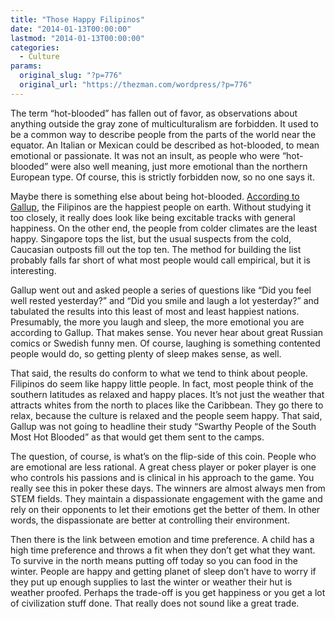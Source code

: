```yaml
---
title: "Those Happy Filipinos"
date: "2014-01-13T00:00:00"
lastmod: "2014-01-13T00:00:00"
categories:
  - Culture
params:
  original_slug: "?p=776"
  original_url: "https://thezman.com/wordpress/?p=776"
---
```


The term “hot-blooded” has fallen out of favor, as observations about
anything outside the gray zone of multiculturalism are forbidden. It
used to be a common way to describe people from the parts of the world
near the equator. An Italian or Mexican could be described as
hot-blooded, to mean emotional or passionate. It was not an insult, as
people who were “hot-blooded” were also well meaning, just more
emotional than the northern European type. Of course, this is strictly
forbidden now, so no one says it.

Maybe there is something else about being hot-blooded. [According to
Gallup](http://www.gallup.com/poll/158882/singapore-ranks-least-emotional-country-world.aspx#1),
the Filipinos are the happiest people on earth. Without studying it too
closely, it really does look like being excitable tracks with general
happiness. On the other end, the people from colder climates are the
least happy. Singapore tops the list, but the usual suspects from the
cold, Caucasian outposts fill out the top ten. The method for building
the list probably falls far short of what most people would call
empirical, but it is interesting.

Gallup went out and asked people a series of questions like “Did you
feel well rested yesterday?” and “Did you smile and laugh a lot
yesterday?” and tabulated the results into this least of most and least
happiest nations. Presumably, the more you laugh and sleep, the more
emotional you are according to Gallup. That makes sense. You never hear
about great Russian comics or Swedish funny men. Of course, laughing is
something contented people would do, so getting plenty of sleep makes
sense, as well.

That said, the results do conform to what we tend to think about people.
Filipinos do seem like happy little people. In fact, most people think
of the southern latitudes as relaxed and happy places. It’s not just the
weather that attracts whites from the north to places like the
Caribbean. They go there to relax, because the culture is relaxed and
the people seem happy. That said, Gallup was not going to headline their
study “Swarthy People of the South Most Hot Blooded” as that would get
them sent to the camps.

The question, of course, is what’s on the flip-side of this coin. People
who are emotional are less rational. A great chess player or poker
player is one who controls his passions and is clinical in his approach
to the game. You really see this in poker these days. The winners are
almost always men from STEM fields. They maintain a dispassionate
engagement with the game and rely on their opponents to let their
emotions get the better of them. In other words, the dispassionate are
better at controlling their environment.

Then there is the link between emotion and time preference. A child has
a high time preference and throws a fit when they don’t get what they
want. To survive in the north means putting off today so you can food in
the winter. People are happy and getting planet of sleep don’t have to
worry if they put up enough supplies to last the winter or weather their
hut is weather proofed. Perhaps the trade-off is you get happiness or
you get a lot of civilization stuff done. That really does not sound
like a great trade.
